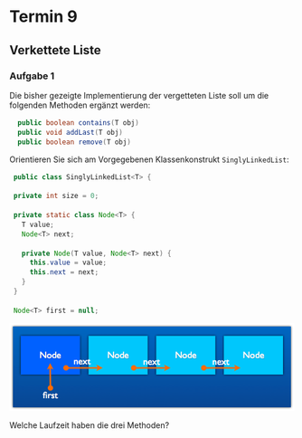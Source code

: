 # Termin 9

## Verkettete Liste

### Aufgabe 1
Die bisher gezeigte Implementierung der vergetteten Liste soll um die folgenden Methoden ergänzt werden:
 
```java
  public boolean contains(T obj)
  public void addLast(T obj)
  public boolean remove(T obj)
```

Orientieren Sie sich am Vorgegebenen Klassenkonstrukt `SinglyLinkedList`:
 
 ```java
  public class SinglyLinkedList<T> {

  private int size = 0;

  private static class Node<T> {
    T value;
    Node<T> next;

    private Node(T value, Node<T> next) {
      this.value = value;
      this.next = next;
    }
  }
    
  Node<T> first = null;
```

![](./linked_list.png)

Welche Laufzeit haben die drei Methoden?

